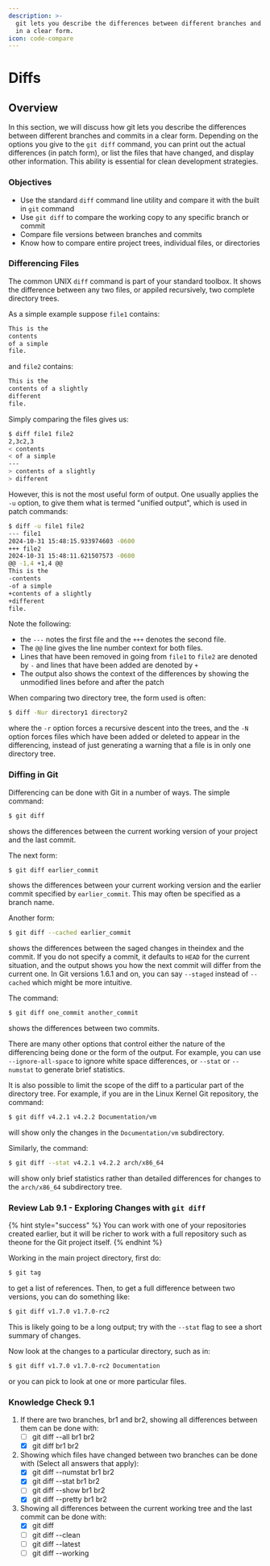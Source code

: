 ```yaml
---
description: >-
  git lets you describe the differences between different branches and commits
  in a clear form.
icon: code-compare
---
```


# Diffs

## Overview

In this section, we will discuss how git lets you describe the differences between different branches and commits in a clear form. Depending on the options you give to the `git diff` command, you can print out the actual differences (in patch form), or list the files that have changed, and display other information. This ability is essential for clean development strategies.

### Objectives

* Use the standard `diff` command line utility and compare it with the built in `git` command
* Use `git diff` to compare the working copy to any specific branch or commit
* Compare file versions between branches and commits
* Know how to compare entire project trees, individual files, or directories

### Differencing Files

The common UNIX `diff` command is part of your standard toolbox. It shows the difference between any two files, or appiled recursively, two complete directory trees.

As a simple example suppose `file1` contains:

```bash
This is the
contents
of a simple
file.
```

and `file2` contains:

```bash
This is the
contents of a slightly
different
file.
```

Simply comparing the files gives us:

```bash
$ diff file1 file2
2,3c2,3
< contents
< of a simple
---
> contents of a slightly
> different
```

However, this is not the most useful form of output. One usually applies the `-u` option, to give them what is termed "unified output", which is used in patch commands:

```bash
$ diff -u file1 file2
--- file1
2024-10-31 15:48:15.933974603 -0600
+++ file2
2024-10-31 15:48:11.621507573 -0600
@@ -1,4 +1,4 @@
This is the
-contents
-of a simple
+contents of a slightly
+different
file.
```

Note the following:

* the `---` notes the first file and the `+++` denotes the second file.
* The `@@` line gives the line number context for both files.
* Lines that have been removed in going from `file1` to `file2` are denoted by `-` and lines that have been added are denoted by `+`
* The output also shows the context of the differences by showing the unmodified lines before and after the patch

When comparing two directory tree, the form used is often:

```bash
$ diff -Nur directory1 directory2
```

where the `-r` option forces a recursive descent into the trees, and the `-N` option forces files which have been added or deleted to appear in the differencing, instead of just generating a warning that a file is in only one directory tree.

### Diffing in Git

Differencing can be done with Git in a number of ways. The simple command:

```bash
$ git diff
```

shows the differences between the current working version of your project and the last commit.

The next form:

```bash
$ git diff earlier_commit
```

shows the differences between your current working version and the earlier commit specified by `earlier_commit`. This may often be specified as a branch name.

Another form:

```bash
$ git diff --cached earlier_commit
```

shows the differences between the saged changes in theindex and the commit. If you do not specify a commit, it defaults to `HEAD` for the current situation, and the output shows you how the next commit will differ from the current one. In Git versions 1.6.1 and on, you can say `--staged` instead of `--cached` which might be more intuitive.

The command:

```bash
$ git diff one_commit another_commit
```

shows the differences between two commits.

There are many other options that control either the nature of the differencing being done or the form of the output. For example, you can use `--ignore-all-space` to ignore white space differences, or `--stat` or `--numstat` to generate brief statistics.

It is also possible to limit the scope of the diff to a particular part of the directory tree. For example, if you are in the Linux Kernel Git repository, the command:

```bash
$ git diff v4.2.1 v4.2.2 Documentation/vm
```

will show only the changes in the `Documentation/vm` subdirectory.

Similarly, the command:

```bash
$ git diff --stat v4.2.1 v4.2.2 arch/x86_64
```

will show only brief statistics rather than detailed differences for changes to the `arch/x86_64` subdirectory tree.

### Review Lab 9.1 - Exploring Changes with `git diff`&#x20;

{% hint style="success" %}
You can work with one of your repositories created earlier, but it will be richer to work with a full repository such as theone for the Git project itself.
{% endhint %}

Working in the main project directory, first do:

```bash
$ git tag
```

to get a list of references. Then, to get a full difference between two versions, you can do something like:

```bash
$ git diff v1.7.0 v1.7.0-rc2
```

This is likely going to be a long output; try with the `--stat` flag to see a short summary of changes.

Now look at the changes to a particular directory, such as in:

```bash
$ git diff v1.7.0 v1.7.0-rc2 Documentation
```

or you can pick to look at one or more particular files.

### Knowledge Check 9.1

1. If there are two branches, br1 and br2, showing all differences between them can be done with:
   * [ ] git diff --all br1 br2
   * [x] git diff br1 br2
2. Showing which files have changed between two branches can be done with (Select all answers that apply):
   * [x] git diff --numstat br1 br2
   * [x] git diff --stat br1 br2
   * [ ] git diff --show br1 br2
   * [x] git diff --pretty br1 br2
3. Showing all differences between the current working tree and the last commit can be done with:
   * [x] git diff
   * [ ] git diff --clean
   * [ ] git diff --latest
   * [ ] git diff --working
